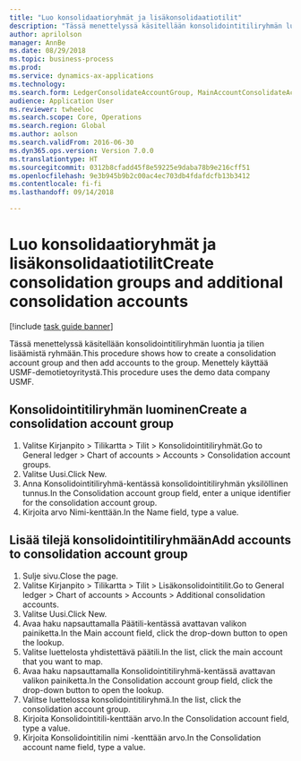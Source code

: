 ```yaml
--- 
title: "Luo konsolidaatioryhmät ja lisäkonsolidaatiotilit"
description: "Tässä menettelyssä käsitellään konsolidointitiliryhmän luontia ja tilien lisäämistä ryhmään."
author: aprilolson
manager: AnnBe
ms.date: 08/29/2018
ms.topic: business-process
ms.prod: 
ms.service: dynamics-ax-applications
ms.technology: 
ms.search.form: LedgerConsolidateAccountGroup, MainAccountConsolidateAccount
audience: Application User
ms.reviewer: twheeloc
ms.search.scope: Core, Operations
ms.search.region: Global
ms.author: aolson
ms.search.validFrom: 2016-06-30
ms.dyn365.ops.version: Version 7.0.0
ms.translationtype: HT
ms.sourcegitcommit: 0312b8cfadd45f8e59225e9daba78b9e216cff51
ms.openlocfilehash: 9e3b945b9b2c00ac4ec703db4fdafdcfb13b3412
ms.contentlocale: fi-fi
ms.lasthandoff: 09/14/2018

---
```

# <a name="create-consolidation-groups-and-additional-consolidation-accounts"></a><span data-ttu-id="e72a1-103">Luo konsolidaatioryhmät ja lisäkonsolidaatiotilit</span><span class="sxs-lookup"><span data-stu-id="e72a1-103">Create consolidation groups and additional consolidation accounts</span></span>

[!include [task guide banner](../../includes/task-guide-banner.md)]

<span data-ttu-id="e72a1-104">Tässä menettelyssä käsitellään konsolidointitiliryhmän luontia ja tilien lisäämistä ryhmään.</span><span class="sxs-lookup"><span data-stu-id="e72a1-104">This procedure shows how to create a consolidation account group and then add accounts to the group.</span></span> <span data-ttu-id="e72a1-105">Menettely käyttää USMF-demotietoyritystä.</span><span class="sxs-lookup"><span data-stu-id="e72a1-105">This procedure uses the demo data company USMF.</span></span>


## <a name="create-a-consolidation-account-group"></a><span data-ttu-id="e72a1-106">Konsolidointitiliryhmän luominen</span><span class="sxs-lookup"><span data-stu-id="e72a1-106">Create a consolidation account group</span></span>
1. <span data-ttu-id="e72a1-107">Valitse Kirjanpito > Tilikartta > Tilit > Konsolidointitiliryhmät.</span><span class="sxs-lookup"><span data-stu-id="e72a1-107">Go to General ledger > Chart of accounts > Accounts > Consolidation account groups.</span></span>
2. <span data-ttu-id="e72a1-108">Valitse Uusi.</span><span class="sxs-lookup"><span data-stu-id="e72a1-108">Click New.</span></span>
3. <span data-ttu-id="e72a1-109">Anna Konsolidointitiliryhmä-kentässä konsolidointitiliryhmän yksilöllinen tunnus.</span><span class="sxs-lookup"><span data-stu-id="e72a1-109">In the Consolidation account group field, enter a unique identifier for the consolidation account group.</span></span>
4. <span data-ttu-id="e72a1-110">Kirjoita arvo Nimi-kenttään.</span><span class="sxs-lookup"><span data-stu-id="e72a1-110">In the Name field, type a value.</span></span>

## <a name="add-accounts-to-consolidation-account-group"></a><span data-ttu-id="e72a1-111">Lisää tilejä konsolidointitiliryhmään</span><span class="sxs-lookup"><span data-stu-id="e72a1-111">Add accounts to consolidation account group</span></span>
1. <span data-ttu-id="e72a1-112">Sulje sivu.</span><span class="sxs-lookup"><span data-stu-id="e72a1-112">Close the page.</span></span>
2. <span data-ttu-id="e72a1-113">Valitse Kirjanpito > Tilikartta > Tilit > Lisäkonsolidointitilit.</span><span class="sxs-lookup"><span data-stu-id="e72a1-113">Go to General ledger > Chart of accounts > Accounts > Additional consolidation accounts.</span></span>
3. <span data-ttu-id="e72a1-114">Valitse Uusi.</span><span class="sxs-lookup"><span data-stu-id="e72a1-114">Click New.</span></span>
4. <span data-ttu-id="e72a1-115">Avaa haku napsauttamalla Päätili-kentässä avattavan valikon painiketta.</span><span class="sxs-lookup"><span data-stu-id="e72a1-115">In the Main account field, click the drop-down button to open the lookup.</span></span>
5. <span data-ttu-id="e72a1-116">Valitse luettelosta yhdistettävä päätili.</span><span class="sxs-lookup"><span data-stu-id="e72a1-116">In the list, click the main account that you want to map.</span></span>
6. <span data-ttu-id="e72a1-117">Avaa haku napsauttamalla Konsolidointitiliryhmä-kentässä avattavan valikon painiketta.</span><span class="sxs-lookup"><span data-stu-id="e72a1-117">In the Consolidation account group field, click the drop-down button to open the lookup.</span></span>
7. <span data-ttu-id="e72a1-118">Valitse luettelossa konsolidointitiliryhmä.</span><span class="sxs-lookup"><span data-stu-id="e72a1-118">In the list, click the consolidation account group.</span></span>
8. <span data-ttu-id="e72a1-119">Kirjoita Konsolidointitili-kenttään arvo.</span><span class="sxs-lookup"><span data-stu-id="e72a1-119">In the Consolidation account field, type a value.</span></span>
9. <span data-ttu-id="e72a1-120">Kirjoita Konsolidointitilin nimi -kenttään arvo.</span><span class="sxs-lookup"><span data-stu-id="e72a1-120">In the Consolidation account name field, type a value.</span></span>


